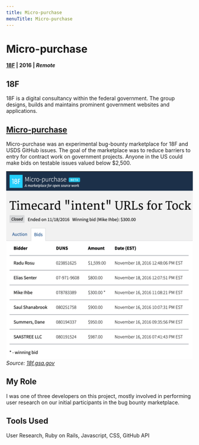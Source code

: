 ```yaml
---
title: Micro-purchase
menuTitle: Micro-purchase
---
```


# Micro-purchase
**[18F](https://18f.gsa.gov/) | 2016 | _Remote_**

## 18F
18F is a digital consultancy within the federal government. The group designs, builds and maintains prominent government websites and applications.

## [Micro-purchase](https://micropurchase.18f.gov)

Micro-purchase was an experimental bug-bounty marketplace for 18F and USDS GitHub issues. The goal of the marketplace was to reduce barriers to entry for contract work on government projects. Anyone in the US could make bids on testable issues valued below $2,500.

![Screenshot from Micro-purchase site](./../../micropurchase.png)
_Source: [18f.gsa.gov](https://18f.gsa.gov)_

## My Role
I was one of three developers on this project, mostly involved in performing user research on our initial participants in the bug bounty marketplace.

## Tools Used
User Research, Ruby on Rails, Javascript, CSS, GitHub API
